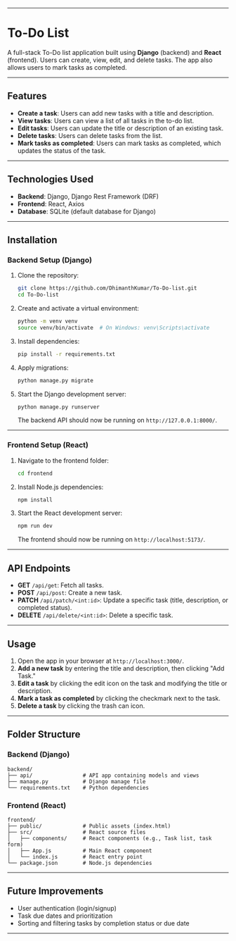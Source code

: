 

---

# To-Do List

A full-stack To-Do list application built using **Django** (backend) and **React** (frontend). Users can create, view, edit, and delete tasks. The app also allows users to mark tasks as completed.

---

## Features

- **Create a task**: Users can add new tasks with a title and description.
- **View tasks**: Users can view a list of all tasks in the to-do list.
- **Edit tasks**: Users can update the title or description of an existing task.
- **Delete tasks**: Users can delete tasks from the list.
- **Mark tasks as completed**: Users can mark tasks as completed, which updates the status of the task.

---

## Technologies Used

- **Backend**: Django, Django Rest Framework (DRF)
- **Frontend**: React, Axios
- **Database**: SQLite (default database for Django)

---

## Installation

### Backend Setup (Django)

1. Clone the repository:

   ```bash
   git clone https://github.com/DhimanthKumar/To-Do-list.git
   cd To-Do-list
   ```

2. Create and activate a virtual environment:

   ```bash
   python -m venv venv
   source venv/bin/activate  # On Windows: venv\Scripts\activate
   ```

3. Install dependencies:

   ```bash
   pip install -r requirements.txt
   ```

4. Apply migrations:

   ```bash
   python manage.py migrate
   ```

5. Start the Django development server:

   ```bash
   python manage.py runserver
   ```

   The backend API should now be running on `http://127.0.0.1:8000/`.

---

### Frontend Setup (React)

1. Navigate to the frontend folder:

   ```bash
   cd frontend
   ```

2. Install Node.js dependencies:

   ```bash
   npm install
   ```

3. Start the React development server:

   ```bash
   npm run dev
   ```

   The frontend should now be running on `http://localhost:5173/`.

---

## API Endpoints

- **GET** `/api/get`: Fetch all tasks.
- **POST** `/api/post`: Create a new task.
- **PATCH** `/api/patch/<int:id>`: Update a specific task (title, description, or completed status).
- **DELETE** `/api/delete/<int:id>`: Delete a specific task.

---

## Usage

1. Open the app in your browser at `http://localhost:3000/`.
2. **Add a new task** by entering the title and description, then clicking "Add Task."
3. **Edit a task** by clicking the edit icon on the task and modifying the title or description.
4. **Mark a task as completed** by clicking the checkmark next to the task.
5. **Delete a task** by clicking the trash can icon.

---

## Folder Structure

### Backend (Django)

```
backend/
├── api/                # API app containing models and views
├── manage.py           # Django manage file
└── requirements.txt    # Python dependencies
```

### Frontend (React)

```
frontend/
├── public/             # Public assets (index.html)
├── src/                # React source files
│   ├── components/     # React components (e.g., Task list, task form)
│   ├── App.js          # Main React component
│   └── index.js        # React entry point
└── package.json        # Node.js dependencies
```

---

## Future Improvements

- User authentication (login/signup)
- Task due dates and prioritization
- Sorting and filtering tasks by completion status or due date

---

